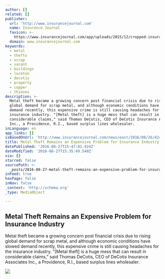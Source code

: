 ```yaml
---
author: []
related: []
publisher:
  url: 'http://www.insurancejournal.com'
  name: Insurance Journal
  favicon: >-
    https://www.insurancejournal.com/app/uploads/2015/12/cropped-insurancejournal-192x192.jpg
  domain: www.insurancejournal.com
keywords:
  - metal
  - thefts
  - scrap
  - vacant
  - buildings
  - lockton
  - decotis
  - property
  - copper
  - thieves
description: >-
  Metal theft became a growing concern post financial crisis due to rising
  global demand for scrap metal, and although economic conditions have slowed
  demand recently, this expensive crime is still causing headaches for the
  insurance industry. "[Metal theft] is a huge mess that can result in
  considerable claims," said Thomas DeCotis, CEO of DeCotis Insurance Associates
  Inc., a Providence, R.I., based surplus lines wholesaler.
inLanguage: en
app_links: []
isBasedOnUrl: 'http://www.insurancejournal.com/news/east/2016/08/26/424494.htm'
title: Metal Theft Remains an Expensive Problem for Insurance Industry
datePublished: '2016-08-27T15:47:01.924Z'
dateModified: '2016-08-27T15:35:49.540Z'
via: {}
starred: false
sourcePath: >-
  _posts/2016-08-27-metal-theft-remains-an-expensive-problem-for-insurance-indus.md
inFeed: true
hasPage: false
inNav: false
_context: 'http://schema.org'
_type: MediaObject

---
```

<article style=""><h1>Metal Theft Remains an Expensive Problem for Insurance Industry</h1><p>Metal theft became a growing concern post financial crisis due to rising global demand for scrap metal, and although economic conditions have slowed demand recently, this expensive crime is still causing headaches for the insurance industry. "[Metal theft] is a huge mess that can result in considerable claims," said Thomas DeCotis, CEO of DeCotis Insurance Associates Inc., a Providence, R.I., based surplus lines wholesaler.</p><img src="http://www.insurancejournal.com/app/uploads/2016/08/Copper-fitting.jpg" /></article>